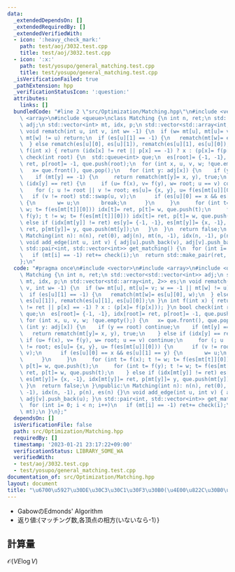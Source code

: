 ```yaml
---
data:
  _extendedDependsOn: []
  _extendedRequiredBy: []
  _extendedVerifiedWith:
  - icon: ':heavy_check_mark:'
    path: test/aoj/3032.test.cpp
    title: test/aoj/3032.test.cpp
  - icon: ':x:'
    path: test/yosupo/general_matching.test.cpp
    title: test/yosupo/general_matching.test.cpp
  _isVerificationFailed: true
  _pathExtension: hpp
  _verificationStatusIcon: ':question:'
  attributes:
    links: []
  bundledCode: "#line 2 \"src/Optimization/Matching.hpp\"\n#include <vector>\n#include\
    \ <array>\n#include <queue>\nclass Matching {\n int n, ret;\n std::vector<std::vector<int>>\
    \ adj;\n std::vector<int> mt, idx, p;\n std::vector<std::array<int, 2>> es;\n\
    \ void rematch(int u, int v, int w= -1) {\n  if (w= mt[u], mt[u]= v; w == -1 ||\
    \ mt[w] != u) return;\n  if (es[u][1] == -1) {\n   rematch(mt[w]= es[u][0], w);\n\
    \  } else rematch(es[u][0], es[u][1]), rematch(es[u][1], es[u][0]);\n }\n int\
    \ f(int x) { return (idx[x] != ret || p[x] == -1) ? x : (p[x]= f(p[x])); }\n bool\
    \ check(int root) {\n  std::queue<int> que;\n  es[root]= {-1, -1}, idx[root]=\
    \ ret, p[root]= -1, que.push(root);\n  for (int x, u, v, w; !que.empty();) {\n\
    \   x= que.front(), que.pop();\n   for (int y: adj[x]) {\n    if (y == root) continue;\n\
    \    if (mt[y] == -1) {\n     return rematch(mt[y]= x, y), true;\n    } else if\
    \ (idx[y] == ret) {\n     if (u= f(x), v= f(y), w= root; u == v) continue;\n \
    \    for (; u != root || v != root; es[u]= {x, y}, u= f(es[mt[u]][0])) {\n   \
    \   if (v != root) std::swap(u, v);\n      if (es[u][0] == x && es[u][1] == y)\
    \ {\n       w= u;\n       break;\n      }\n     }\n     for (int t= f(x); t !=\
    \ w; t= f(es[mt[t]][0])) idx[t]= ret, p[t]= w, que.push(t);\n     for (int t=\
    \ f(y); t != w; t= f(es[mt[t]][0])) idx[t]= ret, p[t]= w, que.push(t);\n    }\
    \ else if (idx[mt[y]] != ret) es[y]= {-1, -1}, es[mt[y]]= {x, -1}, idx[mt[y]]=\
    \ ret, p[mt[y]]= y, que.push(mt[y]);\n   }\n  }\n  return false;\n }\npublic:\n\
    \ Matching(int n): n(n), ret(0), adj(n), mt(n, -1), idx(n, -1), p(n), es(n) {}\n\
    \ void add_edge(int u, int v) { adj[u].push_back(v), adj[v].push_back(u); }\n\
    \ std::pair<int, std::vector<int>> get_matching() {\n  for (int i= 0; i < n; i++)\n\
    \   if (mt[i] == -1) ret+= check(i);\n  return std::make_pair(ret, mt);\n }\n\
    };\n"
  code: "#pragma once\n#include <vector>\n#include <array>\n#include <queue>\nclass\
    \ Matching {\n int n, ret;\n std::vector<std::vector<int>> adj;\n std::vector<int>\
    \ mt, idx, p;\n std::vector<std::array<int, 2>> es;\n void rematch(int u, int\
    \ v, int w= -1) {\n  if (w= mt[u], mt[u]= v; w == -1 || mt[w] != u) return;\n\
    \  if (es[u][1] == -1) {\n   rematch(mt[w]= es[u][0], w);\n  } else rematch(es[u][0],\
    \ es[u][1]), rematch(es[u][1], es[u][0]);\n }\n int f(int x) { return (idx[x]\
    \ != ret || p[x] == -1) ? x : (p[x]= f(p[x])); }\n bool check(int root) {\n  std::queue<int>\
    \ que;\n  es[root]= {-1, -1}, idx[root]= ret, p[root]= -1, que.push(root);\n \
    \ for (int x, u, v, w; !que.empty();) {\n   x= que.front(), que.pop();\n   for\
    \ (int y: adj[x]) {\n    if (y == root) continue;\n    if (mt[y] == -1) {\n  \
    \   return rematch(mt[y]= x, y), true;\n    } else if (idx[y] == ret) {\n    \
    \ if (u= f(x), v= f(y), w= root; u == v) continue;\n     for (; u != root || v\
    \ != root; es[u]= {x, y}, u= f(es[mt[u]][0])) {\n      if (v != root) std::swap(u,\
    \ v);\n      if (es[u][0] == x && es[u][1] == y) {\n       w= u;\n       break;\n\
    \      }\n     }\n     for (int t= f(x); t != w; t= f(es[mt[t]][0])) idx[t]= ret,\
    \ p[t]= w, que.push(t);\n     for (int t= f(y); t != w; t= f(es[mt[t]][0])) idx[t]=\
    \ ret, p[t]= w, que.push(t);\n    } else if (idx[mt[y]] != ret) es[y]= {-1, -1},\
    \ es[mt[y]]= {x, -1}, idx[mt[y]]= ret, p[mt[y]]= y, que.push(mt[y]);\n   }\n \
    \ }\n  return false;\n }\npublic:\n Matching(int n): n(n), ret(0), adj(n), mt(n,\
    \ -1), idx(n, -1), p(n), es(n) {}\n void add_edge(int u, int v) { adj[u].push_back(v),\
    \ adj[v].push_back(u); }\n std::pair<int, std::vector<int>> get_matching() {\n\
    \  for (int i= 0; i < n; i++)\n   if (mt[i] == -1) ret+= check(i);\n  return std::make_pair(ret,\
    \ mt);\n }\n};"
  dependsOn: []
  isVerificationFile: false
  path: src/Optimization/Matching.hpp
  requiredBy: []
  timestamp: '2023-01-21 23:17:22+09:00'
  verificationStatus: LIBRARY_SOME_WA
  verifiedWith:
  - test/aoj/3032.test.cpp
  - test/yosupo/general_matching.test.cpp
documentation_of: src/Optimization/Matching.hpp
layout: document
title: "\u6700\u5927\u30DE\u30C3\u30C1\u30F3\u30B0(\u4E00\u822C\u30B0\u30E9\u30D5)"
---
```

 -  GabowのEdmonds' Algorithm
 -  返り値:{マッチング数,各頂点の相方(いないなら-1）}

## 計算量
$\mathcal{O}(VE \log V)$